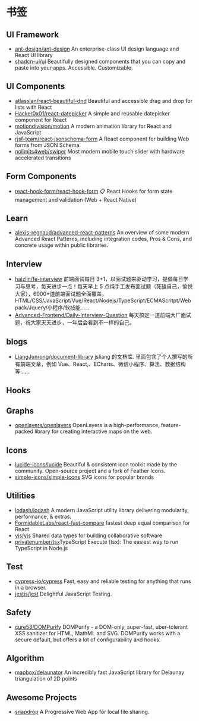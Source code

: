 # 书签

## UI Framework

- [ant-design/ant-design](https://github.com/ant-design/ant-design) An enterprise-class UI design language and React UI library
- [shadcn-ui/ui](https://github.com/shadcn-ui/ui) Beautifully designed components that you can copy and paste into your apps. Accessible. Customizable.

## UI Components

- [atlassian/react-beautiful-dnd](https://github.com/atlassian/react-beautiful-dnd) Beautiful and accessible drag and drop for lists with React
- [Hacker0x01/react-datepicker](https://github.com/Hacker0x01/react-datepicker) A simple and reusable datepicker component for React
- [motiondivision/motion](https://github.com/motiondivision/motion) A modern animation library for React and JavaScript
- [rjsf-team/react-jsonschema-form](https://github.com/rjsf-team/react-jsonschema-form) A React component for building Web forms from JSON Schema.
- [nolimits4web/swiper](https://github.com/nolimits4web/swiper) Most modern mobile touch slider with hardware accelerated transitions

## Form Components

- [react-hook-form/react-hook-form](https://github.com/react-hook-form/react-hook-form) 📋 React Hooks for form state management and validation (Web + React Native)

## Learn

- [alexis-regnaud/advanced-react-patterns](https://github.com/alexis-regnaud/advanced-react-patterns) An overview of some modern Advanced React Patterns, including integration codes, Pros & Cons, and concrete usage within public libraries.

## Interview

- [haizlin/fe-interview](https://github.com/haizlin/fe-interview) 前端面试每日 3+1，以面试题来驱动学习，提倡每日学习与思考，每天进步一点！每天早上 5 点纯手工发布面试题（死磕自己，愉悦大家），6000+道前端面试题全面覆盖，HTML/CSS/JavaScript/Vue/React/Nodejs/TypeScript/ECMAScritpt/Webpack/Jquery/小程序/软技能……
- [Advanced-Frontend/Daily-Interview-Question](https://github.com/Advanced-Frontend/Daily-Interview-Question) 每天搞定一道前端大厂面试题，祝大家天天进步，一年后会看到不一样的自己。

## blogs

- [LiangJunrong/document-library](https://github.com/LiangJunrong/document-library) jsliang 的文档库. 里面包含了个人撰写的所有前端文章，例如 Vue、React,、ECharts、微信小程序、算法、数据结构等……

## Hooks

## Graphs

- [openlayers/openlayers](https://github.com/openlayers/openlayers) OpenLayers is a high-performance, feature-packed library for creating interactive maps on the web.

## Icons

- [lucide-icons/lucide](https://github.com/lucide-icons/lucide) Beautiful & consistent icon toolkit made by the community. Open-source project and a fork of Feather Icons.
- [simple-icons/simple-icons](https://github.com/simple-icons/simple-icons) SVG icons for popular brands

## Utilities

- [lodash/lodash](https://github.com/lodash/lodash) A modern JavaScript utility library delivering modularity, performance, & extras.
- [FormidableLabs/react-fast-compare](https://github.com/FormidableLabs/react-fast-compare) fastest deep equal comparison for React
- [yjs/yjs](https://github.com/yjs/yjs) Shared data types for building collaborative software
- [privatenumber/tsx](https://github.com/privatenumber/tsx)TypeScript Execute (tsx): The easiest way to run TypeScript in Node.js

## Test

- [cypress-io/cypress](https://github.com/cypress-io/cypress) Fast, easy and reliable testing for anything that runs in a browser.
- [jestjs/jest](https://github.com/jestjs/jest) Delightful JavaScript Testing.

## Safety

- [cure53/DOMPurify](https://github.com/cure53/DOMPurify) DOMPurify - a DOM-only, super-fast, uber-tolerant XSS sanitizer for HTML, MathML and SVG. DOMPurify works with a secure default, but offers a lot of configurability and hooks.

## Algorithm

- [mapbox/delaunator](https://github.com/mapbox/delaunator) An incredibly fast JavaScript library for Delaunay triangulation of 2D points

## Awesome Projects

- [snapdrop](https://github.com/SnapDrop/snapdrop) A Progressive Web App for local file sharing.
